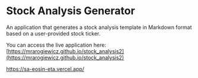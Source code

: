 # Stock Analysis Generator

An application that generates a stock analysis template in Markdown format based on a user-provided stock ticker.

You can access the live application here: [https://mrarogiewicz.github.io/stock_analysis2](https://mrarogiewicz.github.io/stock_analysis2)

https://sa-eosin-eta.vercel.app/
